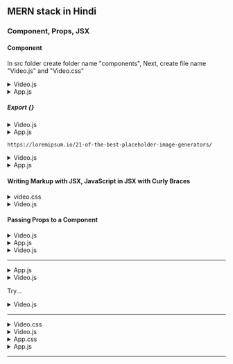 ## MERN stack in Hindi

### Component, Props, JSX

#### Component

In src folder create folder name "components", Next, create file name "Video.js" and "Video.css"

<details><summary>Video.js</summary>

```
function Video() {
  return <div>Video</div>;
}

export default Video;
```

</details>

<details><summary>App.js</summary>

```
import Video from "./components/Video";
import "./App.css";

function App() {
  return (
    <div>
      <div>Hello</div>
      <Video></Video>
    </div>
  );
}

export default App;
```

</details>

##### Export {}

<details><summary>Video.js</summary>

```
function Video() {
  return <div>Video</div>;
}

function Thumb() {
  return <div>Thumb</div>;
}

export { Video, Thumb };
```

</details>

<details><summary>App.js</summary>

```
import { Video, Thumb } from "./components/Video";
import "./App.css";

function App() {
  return (
    <div>
      <div>Hello</div>
      <Video></Video>
      <Thumb></Thumb>
    </div>
  );
}

export default App;
```

</details>

```
https://loremipsum.io/21-of-the-best-placeholder-image-generators/
```

<details><summary>Video.js</summary>

```
function Video() {
  return (
    <div>
      <img src="http://placeimg.com/160/90/any" alt="Katherine Johnson" />
      <div>React JS Tutorial - Componts</div>
    </div>
  );
}

export default Video;
```

</details>

<details><summary>App.js</summary>

```
import Video from "./components/Video";
import "./App.css";

function App() {
  return (
    <div>
      <div>Hello</div>
      <Video></Video>
    </div>
  );
}

export default App;
```

</details>

#### Writing Markup with JSX, JavaScript in JSX with Curly Braces

<details><summary>video.css</summary>

```
.dark {
  background-color: gray;
  color: white;
}
```

</details>

<details><summary>Video.js</summary>

```
import "./Video.css";

function Video() {
  let topic = "React JS";
  let bg = "dark";
  return (
    <>
      <img src="http://placeimg.com/160/90/any" alt="Katherine Johnson" />
      <div className={bg} >    // Try : <div className={bg} style={{ backgroundColor: "red" }}>
        {topic} React JS Tutorial - Components
      </div>
    </>
  );
}

export default Video;
```

</details>

#### Passing Props to a Component

<details><summary>Video.js</summary>

```
import "./Video.css";

function Video(props) {
  let bg = "dark";
  return (
    <>
      <img src="http://placeimg.com/160/90/any" alt="Katherine Johnson" />
      <div className={bg} style={{ backgroundColor: "red" }}>
        {props.title}
      </div>
    </>
  );
}

export default Video;
```

</details>

<details><summary>App.js</summary>

```
import Video from "./components/Video";
import "./App.css";

function App() {
  return (
    <div>
      <div>Hello</div>
      <Video title="React JS tutorial"></Video>
      <Video title="Node JS tutorial"></Video>
    </div>
  );
}

export default App;
```

</details>

<details><summary>Video.js</summary>

```
import "./Video.css";

function Video({ title }) {
  let bg = "dark";
  return (
    <>
      <img src="http://placeimg.com/160/90/any" alt="Katherine Johnson" />
      <div className={bg} style={{ backgroundColor: "red" }}>
        {title}
      </div>
    </>
  );
}

export default Video;
```

</details>

---

<details><summary>App.js</summary>

```
import Video from "./components/Video";
import "./App.css";

function App() {
  return (
    <div>
      <div>Hello</div>
      <Video bgColor="red" title="React JS tutorial"></Video>
      <Video bgColor="green" title="Node JS tutorial"></Video>
    </div>
  );
}

export default App;
```

</details>

<details><summary>Video.js</summary>

```
import "./Video.css";

function Video({ title, bgColor }) {
  let bg = "dark";
  return (
    <>
      <img src="http://placeimg.com/160/90/any" alt="Katherine Johnson" />
      <div className={bg} style={{ backgroundColor: bgColor }}>
        {title}
      </div>
    </>
  );
}

export default Video;
```

</details>

Try...

<details><summary>Video.js</summary>

```
import "./Video.css";

function Video({ title, bgColor }) {
  let bg = "dark";
  bgColor = "blue";
  return (
    <>
      <img src="http://placeimg.com/160/90/any" alt="Katherine Johnson" />
      <div className={bg} style={{ backgroundColor: bgColor }}>
        {title}
      </div>
    </>
  );
}

export default Video;
```

</details>

---

<details><summary>Video.css</summary>

```
.dark {
  background-color: gray;
  color: white;
}
.container {
  width: 15em;
  margin: 0 0.2em;
  float: left;
}
.pic img {
  width: 100%;
}
.title {
  font-weight: bold;
  margin-bottom: 1em;
  color: white;
}
.channel,
.views {
  font-size: small;
  color: #ccc;
  margin-bottom: 0.2em;
}

.views span {
  padding: 0 0.5em;
}
```

</details>

<details><summary>Video.js</summary>

```
import "./Video.css";

function Video({ title, channel = "Coder Dost", views, time }) {
  return (
    <>
      <div className="container">
        <div className="pic">
          <img src="http://placeimg.com/160/90/1" alt="Katherine Johnson" />
          <div className="title">{title}</div>
          <div className="channel">{channel}</div>
          <div className="views">
            {views} views <span>.</span> {time}
          </div>
        </div>
      </div>
    </>
  );
}

export default Video;
```

</details>

<details><summary>App.css</summary>

```
.App {
  background-color: #333;
  width: 100%;
  height: 100vh;
}
```

</details>

<details><summary>App.js</summary>

```
import Video from "./components/Video";
import "./App.css";

function App() {
  return (
    <div className="App">
      <div>Video</div>
      <Video
        title="React JS tutorial"
        views="10K"
        time="1 year ago"
        channel="Coder Dost"
      ></Video>
      <Video
        title="Node JS tutorial"
        views="100K"
        time="1 month ago"
        channel="Coder Dost"
      ></Video>
      <Video
        title="Mongo DB tutorial"
        views="1M"
        time="1 month ago"
        channel="Coder Dost"
      ></Video>
    </div>
  );
}

export default App;
```

</details>

---
